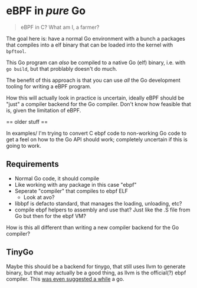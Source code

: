 # eBPF in *pure* Go

> eBPF in C? What am I, a farmer?

The goal here is: have a normal Go environment with a bunch a packages that compiles into a elf
binary that can be loaded into the kernel with `bpftool`.

This Go program can _also_ be compiled to a native Go (elf) binary, i.e. with `go build`, but that
problably doesn't do much.

The benefit of this approach is that you can use _all_ the Go development tooling for writing a eBPF
program.

How this will actually look in practice is uncertain, ideally eBPF should be "just" a compiler
backend for the Go compiler. Don't know how feasible that is, given the limitation of eBPF.


== older stuff ==


In examples/ I'm trying to convert C ebpf code to non-working Go code to get a feel on how to the Go
API should work; completely uncertain if this is going to work.

## Requirements

* Normal Go code, it should compile
* Like working with any package in this case "ebpf"
* Seperate "compiler" that compiles to ebpf ELF
    - Look at avo?
* libbpf is defacto standard, that manages the loading, unloading, etc?
* compile ebpf helpers to assembly and use that? Just like the .S file from Go but
    then for the ebpf VM?


How is this all different than writing a new compiler backend for the Go compiler?

## TinyGo

Maybe this should be a backend for tinygo, that still uses llvm to generate binary, but that may
actually be a good thing, as llvm is the official(?) ebpf compiler. This [was even suggested a
while](https://github.com/tinygo-org/tinygo/issues/1015) a go.
